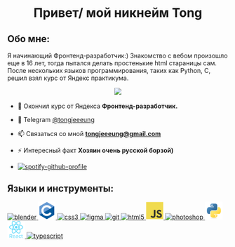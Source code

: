 <h1 align="center">Привет/ мой никнейм Tong</h1>

<h2 align="left">Обо мне:</h2>
<p>Я начинающий Фронтенд-разработчик:) Знакомство с вебом произошло еще в 16 лет, тогда пытался делать простенькие html стараницы сам. После нескольких языков программирования, таких как Python, C, решил взял курс от Яндекс практикума.</p>

<div id="header" align="center">
  <img src="https://sun9-35.userapi.com/impg/0dwrmcjJRvlDEdCPcnmYYLHmvme5o9VrQKOX4A/aOE-QKoqRM0.jpg?size=500x333&quality=96&sign=fc39a1cb7470ba3a905c93cbeab86cc4&type=album" width="100"/>
</div>

- 🌱 Окончил курс от Яндекса **Фронтенд-разработчик.**
- 📝 Telegram [@tongjeeeung](https://web.telegram.org/a/@tongjeeeung)
- 📫 Связаться со мной **tongjeeeung@gmail.com**
- ⚡ Интересный факт **Хозяин очень русской борзой)**

- [![spotify-github-profile](https://spotify-github-profile.vercel.app/api/view?uid=31scewxfqetgr5ukuno3yblwniiq&cover_image=true&theme=natemoo-re&show_offline=false&background_color=121212&interchange=false&bar_color=ff2e2e&bar_color_cover=false)](https://github.com/kittinan/spotify-github-profile)

<h2 align="left">Языки и инструменты:</h2>
<p align="left"> <a href="https://www.blender.org/" target="_blank" rel="noreferrer"> <img src="https://download.blender.org/ брендинг/сообщество/blender_community_badge_white.svg" alt="blender" width="40" height="40"/> </a> <a href="https://www.cprogramming.com/" target="_blank" rel="noreferrer"> <img src="https://raw.githubusercontent.com/devicons/devicon/master/icons/c/c-original.svg" alt="c" width="40" height=" 40"/> </a> <a href="https://www.w3schools.com/css/" target="_blank" rel="noreferrer"> <img src="https://raw.githubusercontent. com/devicons/devicon/master/icons/css3/css3-original-wordmark.svg" alt="css3" width="40" height="40"/> </a> <a href="https:// www.figma.com/" target="_blank" rel="noreferrer"> <img src="https://www.vectorlogo.zone/logos/figma/figma-icon.svg" alt="figma" width= "40" height="40"/> </a> <a href="https://git-scm.com/" target="_blank" rel="noreferrer"> <img src="https:// www.vectorlogo.zone/logos/git-scm/git-scm-icon.svg" alt="git" width="40" height="40"/> </a> <a href="https:// www.w3.org/html/" target="_blank" rel="noreferrer"> <img src="https://raw.githubusercontent.com/devicons/devicon/master/icons/html5/html5-original-wordmark .svg" alt="html5" width="40" height="40"/> </a> <a href="https://developer.mozilla.org/en-US/docs/Web/JavaScript" target ="_blank" rel="noreferrer"> <img src="https://raw.githubusercontent.com/devicons/devicon/master/icons/javascript/javascript-original.svg" alt="javascript" width="40 " height="40"/> </a> <a href="https://www.photoshop.com/en" target="_blank" rel="noreferrer"> <img src="https://raw .githubusercontent.com/devicons/devicon/master/icons/photoshop/photoshop-line.svg" alt="photoshop" width="40" height="40"/> </a> <a href="https:/ /www.python.org" target="_blank" rel="noreferrer"> <img src="https://raw.githubusercontent.com/devicons/devicon/master/icons/python/python-original.svg" alt="python" width="40" height="40"/> </a> <a href="https://reactjs.org/" target="_blank" rel="noreferrer"> <img src="https://raw.githubusercontent.com/devicons/devicon/master/icons/react/react-original-wordmark.svg" alt="react" width="40" height="40"/> </ a> <a href="https://www.typescriptlang.org/" target="_blank" rel="noreferrer"> <img src="https://raw.githubusercontent.com/devicons/devicon/master/ icon/typescript/typescript-original.svg" alt="typescript" width="40" height="40"/> </a> </p>
